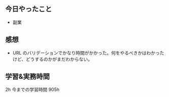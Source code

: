 ## 今日やったこと

- 副業

## 感想

- URL のバリデーションでかなり時間がかかった。何をやるべきかはわかったけど、どうするのかがまだわからない。

## 学習&実務時間

2h
今までの学習時間 905h
